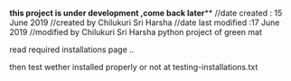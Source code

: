 ******this project is under development ,come back later********
//date created : 15 June 2019
//created by Chilukuri Sri Harsha
//date last modified :17 June 2019
//modified by Chilukuri Sri  Harsha
python project of green mat

read required installations page ..

then test wether installed properly or not at testing-installations.txt